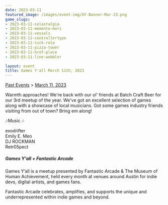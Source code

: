 ```yaml
---
date: 2023-03-11
featured_image: /images/event-img/GY-Banner-Mar-23.png
game_slugs:
- 2023-03-11-solastalgia
- 2023-03-11-memento-mori
- 2023-03-11-vessels
- 2023-03-11-controllertype
- 2023-03-11-tuck-rolo
- 2023-03-11-pizza-tower
- 2023-03-11-href-place
- 2023-03-11-line-wobbler

layout: event
title: Games Y'all March 11th, 2023
---
```


[Past Events](../html/events.html) > [March 11, 2023](event-march-2023.html)

Warmth approaches! We're back with our ol' friends at Batch Craft Beer for our 3rd meetup of the year. We've got an excellent selection of games along with a showcase of local musicians. Got some games industry friends visiting from out of town? Bring em along!   
  
🎶Music 🎶  
  
exodrifter  
Emily E. Meo   
DJ ROCKMAN  
Retr05pect

##### Games Y'all + Fantastic Arcade

Games Y’all is a meetup presented by Fantastic Arcade & The Museum of Human Achievement, held every month at venues around Austin for indie devs, digital artists, and games fans.   
  
Fantastic Arcade celebrates, amplifies, and supports the unique and underrepresented within indie games and beyond.
